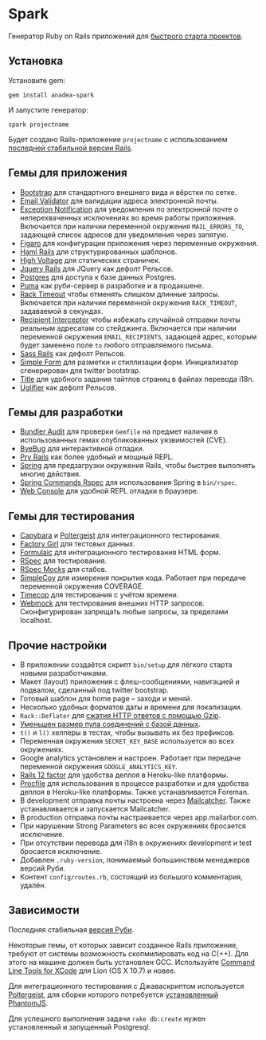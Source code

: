 # Spark

Генератор Ruby on Rails приложений для [быстрого старта проектов](https://anahoret.com/wiki/Anahoret/AnadeaSpark).

## Установка

Установите gem:

    gem install anadea-spark

И запустите генератор:

    spark projectname

Будет создано Rails-приложение `projectname` с использованием [последней стабильной версии Rails](lib/spark/version.rb).

## Гемы для приложения

* [Bootstrap](https://github.com/twbs/bootstrap-sass) для стандартного внешнего
  вида и вёрстки по сетке.
* [Email Validator](https://github.com/balexand/email_validator) для валидации
  адреса электронной почты.
* [Exception Notification](https://github.com/smartinez87/exception_notification)
  для уведомления по электронной почте о неперехваченных исключениях во время
  работы приложения. Включается при наличии переменной окружения
  `MAIL_ERRORS_TO`, задающей список адресов для уведомления через запятую.
* [Figaro](https://github.com/laserlemon/figaro) для конфигурации приложения
  через переменные окружения.
* [Haml Rails](https://github.com/indirect/haml-rails) для структурированных
  шаблонов.
* [High Voltage](https://github.com/thoughtbot/high_voltage) для статических
  страничек.
* [Jquery Rails](https://github.com/rails/jquery-rails) для JQuery как дефолт
  Рельсов.
* [Postgres](https://github.com/ged/ruby-pg) для доступа к базе данных Postgres.
* [Puma](https://github.com/puma/puma) как руби-сервер в разработке и в
  продакшене.
* [Rack Timeout](https://github.com/heroku/rack-timeout) чтобы отменять слишком
  длинные запросы. Включается при наличии переменной окружения `RACK_TIMEOUT`,
  задаваемой в секундах.
* [Recipient Interceptor](https://github.com/croaky/recipient_interceptor) чтобы
  избежать случайной отправки почты реальным адресатам со стейджинга. Включается
  при наличии переменной окружения `EMAIL_RECIPIENTS`, задающей адрес, которым
  будет заменено поле `to` любого отправляемого письма.
* [Sass Rails](https://github.com/rails/sass-rails) как дефолт Рельсов.
* [Simple Form](https://github.com/plataformatec/simple_form) для разметки и
  стиллизации форм. Инициализатор сгенерирован для twitter bootstrap.
* [Title](https://github.com/calebthompson/title) для удобного задания тайтлов
  страниц в файлах перевода i18n.
* [Uglifier](https://github.com/lautis/uglifier) как дефолт Рельсов.

## Гемы для разработки

* [Bundler Audit](https://github.com/rubysec/bundler-audit) для проверки
  `Gemfile` на предмет наличия в использованных гемах опубликованных уязвимостей
  (CVE).
* [ByeBug](https://github.com/deivid-rodriguez/byebug) для интерактивной отладки.
* [Pry Rails](https://github.com/rweng/pry-rails) как более удобный и мощный
  REPL.
* [Spring](https://github.com/rails/spring) для предзагрузки окружения Rails,
  чтобы быстрее выполнять многие действия.
* [Spring Commands Rspec](https://github.com/jonleighton/spring-commands-rspec)
  для использования Spring в `bin/rspec`.
* [Web Console](https://github.com/rails/web-console) для удобной REPL отладки
  в браузере.  

## Гемы для тестирования

* [Capybara](https://github.com/jnicklas/capybara) и
  [Poltergeist](https://github.com/teampoltergeist/poltergeist) для
  интеграционного тестирования.
* [Factory Girl](https://github.com/thoughtbot/factory_girl) для тестовых данных.
* [Formulaic](https://github.com/thoughtbot/formulaic) для интеграционного
  тестирования HTML форм.
* [RSpec](https://github.com/rspec/rspec) для тестирования.
* [RSpec Mocks](https://github.com/rspec/rspec-mocks) для стабов.
* [SimpleCov](https://github.com/colszowka/simplecov) для измерения покрытия
  кода. Работает при передаче переменной окружения COVERAGE.
* [Timecop](https://github.com/jtrupiano/timecop-console) для тестирования с
  учётом времени.
* [Webmock](https://github.com/bblimke/webmock) для тестирования внешних HTTP
  запросов. Сконфигурирован запрещать любые запросы, за пределами localhost.

## Прочие настройки

* В приложении создаётся скрипт `bin/setup` для лёгкого старта новыми разработчиками.
* Макет (layout) приложения с флеш-сообщениями, навигацией и подвалом, сделанный
  под twitter bootstrap.
* Готовый шаблон для home page – заходи и меняй.
* Несколько удобных форматов даты и времени для локализации.
* `Rack::Deflater` для [сжатия HTTP ответов с помощью Gzip][compress].
* [Уменьшен размер пула соединений с базой данных][pool].
* `t()` и `l()` хелперы в тестах, чтобы вызывать их без префиксов.
* Переменная окружения `SECRET_KEY_BASE` используется во всех окружениях.
* Google analytics установлен и настроен. Работает при передаче переменной
  окружения `GOOGLE_ANALYTICS_KEY`.
* [Rails 12 factor][rails12factor] для удобства деплоя в Heroku-like платформы.
* [Procfile][foreman] для использования в процессе разработки и для удобства
  деплоя в Heroku-like платформы. Также устанавливается Foreman.
* В development отправка почты настроена через [Mailcatcher][mailcatcher]. Также
  устанавливается и запускается Mailcatcher.
* В production отправка почты настраивается через app.mailarbor.com.
* При нарушении Strong Parameters во всех окружениях бросается исключение.
* При отсутствии перевода для i18n в окружениях development и test бросается
  исключение.
* Добавлен `.ruby-version`, понимаемый большинством менеджеров версий Руби.
* Контент `config/routes.rb`, состоящий из большого комментария, удалён.

[compress]: http://robots.thoughtbot.com/content-compression-with-rack-deflater/
[pool]: https://devcenter.heroku.com/articles/concurrency-and-database-connections
[rails12factor]: https://github.com/heroku/rails_12factor
[mailcatcher]: http://mailcatcher.me/
[foreman]: http://ddollar.github.io/foreman/

## Зависимости

Последняя стабильная [версия Руби](.ruby-version).

Некоторые гемы, от которых зависит созданное Rails приложение, требуют от системы возможность скопмилировать код на C(++).
Для этого на машине должен быть установлен GCC.
Используйте [Command Line Tools for XCode](https://developer.apple.com/downloads/index.action) для Lion (OS X 10.7) и новее.

Для интеграционного тестирования с Джаваскриптом используется [Poltergeist](https://github.com/teampoltergeist/poltergeist),
для сборки которого потребуется [установленный PhantomJS](https://github.com/teampoltergeist/poltergeist#installing-phantomjs).

Для успешного выполнения задачи `rake db:create` нужен установленный и запущенный Postgresql.
